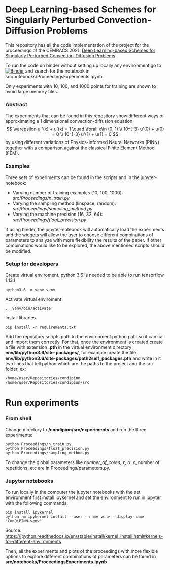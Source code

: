 # Deep Learning-based Schemes for Singularly Perturbed Convection-Diffusion Problems

This repository has all the code implementation of the project for the proceedings of the CEMRACS 2021: 
[Deep Learning-based Schemes for Singularly Perturbed Convection-Diffusion Problems](https://github.com/agussomacal/ConDiPINN)

To run the code on binder without setting up locally any environment go to [![Binder](https://mybinder.org/badge_logo.svg)](https://mybinder.org/v2/gh/agussomacal/ConDiPINN/master?labpath=%2Fsrc%2Fnotebooks%2FProceedingsExperiments.ipynb) and search for the notebook in src/notebooks/ProceedingsExperiments.ipynb.

Only experiments with 10, 100, and 1000 points for training are shown to avoid large memory files. 

### Abstract

The experiments that can be found in this repository show different ways of approximating a 1 dimensional convection-diffusion equation 
$$
\varepsilon u''(x) + u'(x) = 1 \quad \forall x\in (0, 1) \\
10^{-3} u'(0) +  u(0) = 0 \\
10^{-3} u'(1) + u(1) = 0
$$
by using different variations of Physics-Informed Neural Networks (PINN) together with a comparison against the classical Finite Element Method (FEM).

### Examples

Three sets of experiments can be found in the scripts and in the jupyter-notebook:

* Varying number of training examples (10, 100, 1000): src/*Proceedings/n_train.py*
* Varying the sampling method (linspace, random): *src/Proceedings/sampling_method.py*
* Varying the machine precision (16, 32, 64): *src/Proceedings/float_precision.py*

If using binder, the jupyter-notebook will automatically load the experiments and the widgets will allow the user to choose different combinations of parameters to analyze with more flexibility the results of the paper. If other combinations would like to be explored, the above mentioned scripts should be modified.

### Setup for developers

Create virtual enviroment. python 3.6 is needed to be able to run tensorflow 1.13.1
```
python3.6 -m venv venv
```

Activate virtual enviroment
```
. .venv/bin/activate
```
Install libraries 
```
pip install -r requirements.txt 
```
Add the repository scripts path to the environment python path so it can call and import them correctly. For that, once the environment is created create a file with extension **.pth** in the virtual environment directory **env/lib/python3.6/site-packages/**, for example create the file **env/lib/python3.6/site-packages/path2self_packages.pth** and write in it two lines that tell python which are the paths to the project and the src folder, ex:

```
/home/user/Repositories/condipinn
/home/user/Repositories/condipinn/src
```

# Run experiments

### From shell



Change directory to **/condipinn/src/experiments** and run the three experiments:

```
python Proceedings/n_train.py
python Proceedings/float_precision.py
python Proceedings/sampling_method.py
```
To change the global parameters like *number_of_cores*, $\kappa$, $\alpha$, $\varepsilon$, number of repetitions, etc are in Proceedings/parameters.py.

### Jupyter notebooks

To run locally in the computer the jupyter notebooks with the set environment first install ipykernel and set the environment to run in jupyter with the following commands:
```
pip install ipykernel
python -m ipykernel install --user --name venv --display-name "ConDiPINN-venv"
```
Source: https://ipython.readthedocs.io/en/stable/install/kernel_install.html#kernels-for-different-environments 

Then, all the experiments and plots of the proceedings with more flexible options to explore different combinations of parameters can be found in **src/notebooks/ProceedingsExperiments.ipynb**

   
